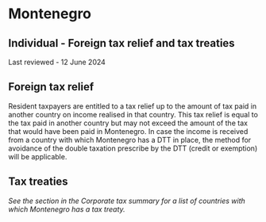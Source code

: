 # Montenegro
## Individual - Foreign tax relief and tax treaties
Last reviewed - 12 June 2024
## Foreign tax relief
Resident taxpayers are entitled to a tax relief up to the amount of tax paid in another country on income realised in that country. This tax relief is equal to the tax paid in another country but may not exceed the amount of the tax that would have been paid in Montenegro.
In case the income is received from a country with which Montenegro has a DTT in place, the method for avoidance of the double taxation prescribe by the DTT (credit or exemption) will be applicable.
## Tax treaties
_See the section in the Corporate tax summary for a list of countries with which Montenegro has a tax treaty._
